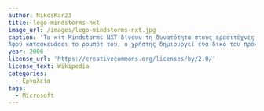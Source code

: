 ```yaml
---
author: NikosKar23
title: lego-mindstorms-nxt
image_url: /images/lego-mindstorms-nxt.jpg
caption: 'Τα κιτ Mindstorms ΝΧΤ δίνουν τη δυνατότητα στους ερασιτέχνες λάτρεις της ρομποτικής κάθε ηλικίας να φτιάξουν και να προγραμματίσουν το δικό τους μίνι ρομπότ μέσα σε μόλις 30 λεπτά της ώρας.
Αφού κατασκευάσει το ρομπότ του, ο χρήστης δημιουργεί ένα δικό του πρόγραμμα χρησιμοποιώντας ένα εύχρηστο αλλά πλούσιο σε χαρακτηριστικά λογισμικό LabVIEW, το οποίο έχει σχεδιαστεί από τη National Instruments.'
year: 2006
license_url: 'https://creativecommons.org/licenses/by/2.0/'
license_text: Wikipedia
categories:
  - Εργαλεία
tags:
  - Microsoft
---
```

